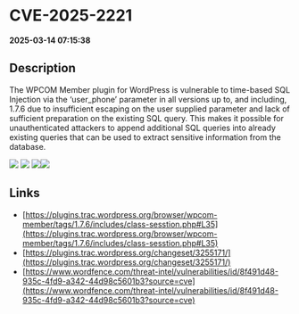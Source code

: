 # CVE-2025-2221

**2025-03-14 07:15:38**

## Description
The WPCOM Member plugin for WordPress is vulnerable to time-based SQL Injection via the ‘user_phone’ parameter in all versions up to, and including, 1.7.6 due to insufficient escaping on the user supplied parameter and lack of sufficient preparation on the existing SQL query.  This makes it possible for unauthenticated attackers to append additional SQL queries into already existing queries that can be used to extract sensitive information from the database.

![](https://img.shields.io/static/v1?label=Score&message=7.5&color=red)
![](https://img.shields.io/static/v1?label=Severity&message=HIGH&color=red)
![](https://img.shields.io/static/v1?label=CWE&message=SQL&color=green)![](https://img.shields.io/static/v1?label=CWE&message=SQL&color=green)

## Links
- [https://plugins.trac.wordpress.org/browser/wpcom-member/tags/1.7.6/includes/class-sesstion.php#L35](https://plugins.trac.wordpress.org/browser/wpcom-member/tags/1.7.6/includes/class-sesstion.php#L35)
- [https://plugins.trac.wordpress.org/changeset/3255171/](https://plugins.trac.wordpress.org/changeset/3255171/)
- [https://www.wordfence.com/threat-intel/vulnerabilities/id/8f491d48-935c-4fd9-a342-44d98c5601b3?source=cve](https://www.wordfence.com/threat-intel/vulnerabilities/id/8f491d48-935c-4fd9-a342-44d98c5601b3?source=cve)
